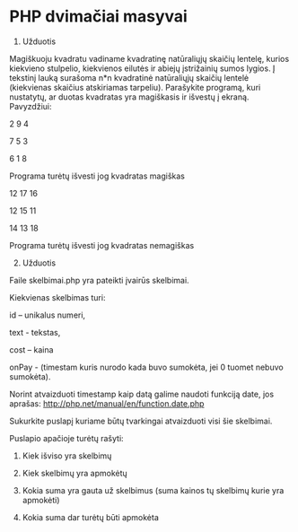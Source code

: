 # PHP dvimačiai masyvai

1. Užduotis

Magiškuoju kvadratu vadiname kvadratinę natūraliųjų skaičių lentelę, kurios kiekvieno stulpelio, kiekvienos eilutės ir abiejų įstrižainių sumos lygios. Į tekstinį lauką surašoma n*n kvadratinė natūraliųjų skaičių lentelė (kiekvienas skaičius atskiriamas tarpeliu). Parašykite programą, kuri nustatytų, ar duotas kvadratas yra magiškasis ir išvestų į ekraną.
Pavyzdžiui:

2 9 4

7 5 3

6 1 8

Programa turėtų išvesti jog kvadratas magiškas

12 17 16

12 15 11

14 13 18

Programa turėtų išvesti jog kvadratas nemagiškas

2. Užduotis

Faile skelbimai.php yra pateikti įvairūs skelbimai.

Kiekvienas skelbimas turi:

id – unikalus numeri,

text - tekstas,

cost – kaina

onPay - (timestam kuris nurodo kada buvo sumokėta, jei 0 tuomet nebuvo sumokėta).


Norint atvaizduoti timestamp kaip datą galime naudoti funkciją date, jos aprašas: http://php.net/manual/en/function.date.php

Sukurkite puslapį kuriame būtų tvarkingai atvaizduoti visi šie skelbimai.

Puslapio apačioje turėtų rašyti:

1. Kiek išviso yra skelbimų

2. Kiek skelbimų yra apmokėtų

3. Kokia suma yra gauta už skelbimus (suma kainos tų skelbimų kurie yra apmokėti)

4. Kokia suma dar turėtų būti apmokėta
